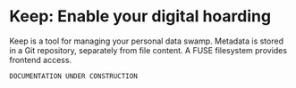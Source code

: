 # Keep: Enable your digital hoarding

Keep is a tool for managing your personal data swamp.
Metadata is stored in a Git repository, separately from file content.
A FUSE filesystem provides frontend access.

```
DOCUMENTATION UNDER CONSTRUCTION
```
